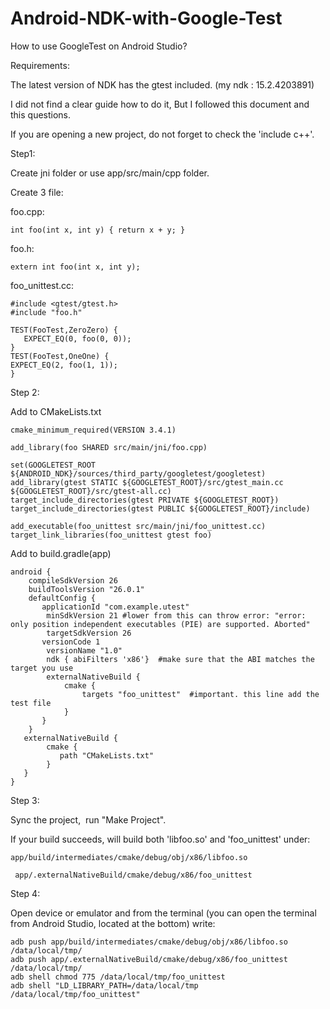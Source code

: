 # Android-NDK-with-Google-Test

How to use GoogleTest on Android Studio?

Requirements:

The latest version of NDK has the gtest included. (my ndk : 15.2.4203891)

I did not find a clear guide how to do it, But I followed this document and this questions.

If you are opening a new project, do not forget to check the 'include c++'.

Step1:

Create jni folder or use app/src/main/cpp folder.

Create 3 file:

foo.cpp:

    int foo(int x, int y) { return x + y; }


foo.h:

    extern int foo(int x, int y);


foo_unittest.cc:

    #include <gtest/gtest.h>
    #include "foo.h"

    TEST(FooTest,ZeroZero) {
       EXPECT_EQ(0, foo(0, 0));
    }
    TEST(FooTest,OneOne) {
    EXPECT_EQ(2, foo(1, 1));
    }
  
Step 2:

Add to CMakeLists.txt

    cmake_minimum_required(VERSION 3.4.1)

    add_library(foo SHARED src/main/jni/foo.cpp)

    set(GOOGLETEST_ROOT ${ANDROID_NDK}/sources/third_party/googletest/googletest)
    add_library(gtest STATIC ${GOOGLETEST_ROOT}/src/gtest_main.cc ${GOOGLETEST_ROOT}/src/gtest-all.cc)
    target_include_directories(gtest PRIVATE ${GOOGLETEST_ROOT})
    target_include_directories(gtest PUBLIC ${GOOGLETEST_ROOT}/include)

    add_executable(foo_unittest src/main/jni/foo_unittest.cc)
    target_link_libraries(foo_unittest gtest foo)

Add to build.gradle(app)

    android {
        compileSdkVersion 26
        buildToolsVersion "26.0.1"
        defaultConfig {
           applicationId "com.example.utest"
            minSdkVersion 21 #lower from this can throw error: "error: only position independent executables (PIE) are supported. Aborted"
            targetSdkVersion 26
           versionCode 1
            versionName "1.0"
            ndk { abiFilters 'x86'}  #make sure that the ABI matches the target you use
            externalNativeBuild {
                cmake {
                    targets "foo_unittest"  #important. this line add the test file
                }
           }
        }
       externalNativeBuild {
            cmake {
               path "CMakeLists.txt"
            }
       }
    }


Step 3:

Sync the project,  run "Make Project".

If your build succeeds, will build both 'libfoo.so' and 'foo_unittest' under:

    app/build/intermediates/cmake/debug/obj/x86/libfoo.so

     app/.externalNativeBuild/cmake/debug/x86/foo_unittest

Step 4:

Open device or emulator and from the terminal (you can open the terminal from Android Studio, located at the bottom) write:

    adb push app/build/intermediates/cmake/debug/obj/x86/libfoo.so /data/local/tmp/
    adb push app/.externalNativeBuild/cmake/debug/x86/foo_unittest /data/local/tmp/
    adb shell chmod 775 /data/local/tmp/foo_unittest
    adb shell "LD_LIBRARY_PATH=/data/local/tmp /data/local/tmp/foo_unittest"
